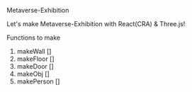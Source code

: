 Metaverse-Exhibition

Let's make Metaverse-Exhibition with React(CRA) & Three.js!

Functions to make

1. makeWall []
2. makeFloor []
3. makeDoor []
4. makeObj []
5. makePerson []
